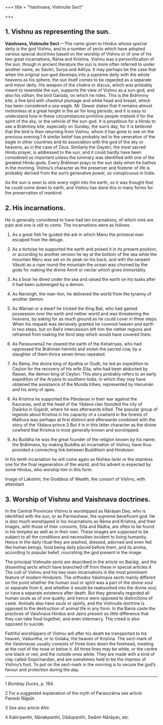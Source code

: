 +++
title = "Vaishnava, Vishnuite Sect"

+++


## 1. Vishnu as representing the sun.

**Vaishnava, Vishnuite Sect**.—The name given to Hindus whose special deity is the god Vishnu, and to a number of sects which have adopted various special doctrines based on the worship of Vishnu or of one of his two great incarnations, Rāma and Krishna. Vishnu was a personification of the sun, though in ancient literature the sun is more often referred to under another name, as Savitri, Surya and Aditya. It may perhaps be the case that when the original sun-god develops into a supreme deity with the whole heavens as his sphere, the sun itself comes to be regarded as a separate and minor deity. His weapon of the *chakra* or discus, which was probably meant to resemble the sun, supports the view of Vishnu as a sun-god, and also his *vāhan*, the bird Garūda, on which he rides. This is the Brāhminy kite, a fine bird with chestnut plumage and white head and breast, which has been considered a sea-eagle. Mr. Dewar states that it remains almost motionless at a great height in the air for long periods; and it is easy to understand how in these circumstances primitive people mistook it for the spirit of the sky, or the vehicle of the sun-god. It is propitious for a Hindu to see a Brāhminy kite, especially on Sunday, the sun’s day, for it is believed that the bird is then returning from Vishnu, whom it has gone to see on the previous evening.1 A similar belief has probably led to the veneration of the eagle in other countries and its association with the god of the sky or heavens, as in the case of Zeus. Similarly the Gayatri, the most sacred Hindu prayer, is addressed to the sun, and it could hardly have been considered so important unless the luminary was identified with one of the greatest Hindu gods. Every Brāhman prays to the sun daily when he bathes in the morning. Vishnu’s character as the preserver and fosterer of life is probably derived from the sun’s generative power, so conspicuous in India. 

As the sun is seen to sink every night into the earth, so it was thought that he could come down to earth, and Vishnu has done this in many forms for the preservation of mankind. 



## 2. His incarnations.

He is generally considered to have had ten incarnations, of which nine are past and one is still to come. The incarnations were as follows: 

1. As a great fish he guided the ark in which Manu the primeval man escaped from the deluge. 

2. As a tortoise he supported the earth and poised it in its present position; or according to another version he lay at the bottom of the sea while the mountain Meru was set on its peak on his back, and with the serpent Vāsuki as a rope round the mountain the ocean was churned by the gods for making the divine Amrit or nectar which gives immortality. 

3. As a boar he dived under the sea and raised the earth on his tusks after it had been submerged by a demon. 

4. As Narsingh, the man-lion, he delivered the world from the tyranny of another demon. 

5. As Wāman or a dwarf he tricked the King Bali, who had gained possession over the earth and nether world and was threatening the heavens, by asking for as much ground as he could cover in three steps. When his request was derisively granted he covered heaven and earth in two steps, but on Bali’s intercession left him the nether regions and refrained from making the third step which would have covered them. 

6. As Parasurama2 he cleared the earth of the Kshatriyas, who had oppressed the Brāhman hermits and stolen the sacred cow, by a slaughter of them thrice seven times repeated. 

7. As Rāma, the divine king of Ajodhia or Oudh, he led an expedition to Ceylon for the recovery of his wife Sīta, who had been abducted by Rawan, the demon king of Ceylon. This story probably refers to an early expedition of the Aryans to southern India, in which they may have obtained the assistance of the Munda tribes, represented by Hanumān and his army of apes. 

8. As Krishna he supported the Pāndavas in their war against the Kauravas, and at the head of the Yādava clan founded the city of Dwārka in Gujarāt, where he was afterwards killed. The popular group of legends about Krishna in his capacity of a cowherd in the forests of Mathura was perhaps at first distinct and afterwards combined with the story of the Yādava prince.3 But it is in this latter character as the divine cowherd that Krishna is most generally known and worshipped. 

9. As Buddha he was the great founder of the religion known by his name; the Brāhmans, by making Buddha an incarnation of Vishnu, have thus provided a connecting link between Buddhism and Hinduism. 

In his tenth incarnation he will come again as Nishka-lanki or the stainless one for the final regeneration of the world, and his advent is expected by some Hindus, who worship him in this form. 




Image of Lakshmi, the Goddess of Wealth, the consort of Vishnu, with attendant





## 3. Worship of Vishnu and Vaishnava doctrines.

In the Central Provinces Vishnu is worshipped as Nārāyan Deo, who is identified with the sun, or as Parmeshwar, the supreme beneficent god. He is also much worshipped in his incarnations as Rāma and Krishna, and their images, with those of their consorts, Sīta and Rādha, are often to be found in his temples as well as in their own. These images are supposed to be subject to all the conditions and necessities incident to living humanity. Hence in the daily ritual they are washed, dressed, adorned and even fed like human beings, food being daily placed before them, and its aroma, according to popular belief, nourishing the god present in the image. 

The principal Vishnuite sects are described in the article on Bairāgi, and the dissenting sects which have branched off from these in special articles.4 The cult of Vishnu and his two main incarnations is the most prominent feature of modern Hinduism. The orthodox Vaishnava sects mainly differed on the point whether the human soul or spirit was a part of the divine soul or separate from it, and whether it would be reabsorbed into the divine soul, or have a separate existence after death. But they generally regarded all human souls as of one quality, and hence were opposed to distinctions of caste. Animals also have souls or spirits, and the Vishnuite doctrine is opposed to the destruction of animal life in any form. In the Bania caste the practices of Vaishnava Hindus and Jains present so little difference that they can take food together, and even intermarry. The creed is also opposed to suicide. 

Faithful worshippers of Vishnu will after his death be transported to his heaven, Vaikuntha, or to Golaka, the heaven of Krishna. The sect-mark of the Vaishnavas usually consists of three lines down the forehead, meeting at the root of the nose or below it. All three lines may be white, or the centre one black or red, and the outside ones white. They are made with a kind of clay called Gopichandan, and are sometimes held to be the impress of Vishnu’s foot. To put on the sect-mark in the morning is to secure the god’s favour and protection during the day. 



* * *

1 *Bombay Ducks*, p. 194. 

2 For a suggested explanation of the myth of Parasurāma see article Panwār Rājpūt. 

3 See also article Ahīr. 

4 Kabīrpanthi, Nānakpanthi, Dādupanthi, Swāmi-Nārāyan, etc. 



